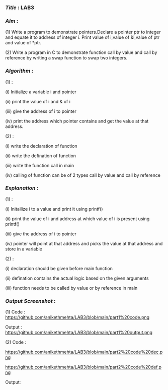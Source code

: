### ***Title*** : LAB3
### ***Aim*** : 

(1) Write a program to demonstrate pointers.Declare a pointer ptr to integer and equate it to address of integer i. Print value of i,value of &i,value of ptr and value of *ptr.

(2) Write a program in C to demonstrate function call by value and call by reference by writing a swap function to swap two integers.

### ***Algorithm*** :

(1) :

   (i) Initialize a variable i and pointer
   
   (ii) print the value of i and & of i
   
   (iii) give the address of i to pointer
   
   (iv) print the address which pointer contains and get the value at that address.

(2) : 

   (i) write the declaration of function
   
   (ii) write the defination of function

   (iii) write the function call in main

   (iv) calling of function can be of 2 types call by value and call by reference

### ***Explanation*** :

(1) : 

   (i) Initailize i to a value and print it using printf()

   (ii) print the value of i and address at which value of i is present using printf()

   (iii) give the address of i to pointer

   (iv) pointer will point at that address and picks the value at that address and store in a variable

(2) :

   (i) declaration should be given before main function 

   (ii) defination contains the actual logic based on the given arguments

   (iii) function needs to be called by value or by reference in main 

### ***Output Screenshot*** :

(1) Code : https://github.com/anikethmehta/LAB3/blob/main/part1%20code.png
    
   Output : https://github.com/anikethmehta/LAB3/blob/main/part1%20output.png

(2) Code : 
   
   https://github.com/anikethmehta/LAB3/blob/main/part2%20code%20dec.png

   https://github.com/anikethmehta/LAB3/blob/main/part2%20code%20def.png

   Output:

    
    

